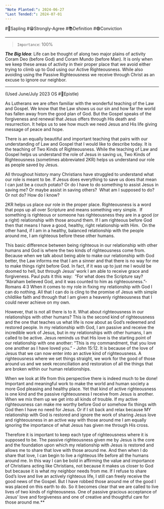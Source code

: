 ```yaml
---
"Note Planted:": 2024-06-27
"Last Tended:": 2024-07-01
---
```

#🌿Sapling  #😁Strongly-Agree #📚Definition #🟢Conviction 
****
> `Importance`: 100%
 
***The Big Idea***: Life can be thought of along two major plains of activity Coram Deo (before God) and Coram Mundo (before Man). It is only when we keep these areas of activity in their proper place that we avoid either trying to climb up to God using our Active Righteousness. While also avoiding using the Passive Righteousness we receive through Christ as an excuse to ignore our neighbor. 

****
(Used June/July 2023 OS #📃Epistle)

As Lutherans we are often familiar with the wonderful teaching of the Law and Gospel. We know that the Law shows us our sin and how far the world has fallen away from the good plan of God. But the Gospel speaks of the forgiveness and renewal that Jesus offers through His death and resurrection. It helps us to see how much we need Jesus and His life giving message of peace and hope.   

There is an equally beautiful and important teaching that pairs with our understanding of Law and Gospel that I would like to describe today. It is the teaching of Two Kinds of Righteousness. While the teaching of Law and Gospel helps us understand the role of Jesus in saving us, Two Kinds of Righteousness (sometimes abbreviated 2KR) helps us understand our role as people saved by Jesus. 

All throughout history many Christians have struggled to understand what our role is meant to be. If Jesus does everything to save us does that mean I can just be a couch potato? Or do I have to do something to assist Jesus in saving me? Or maybe assist in saving others?  What am I supposed to do? Or not do? How do I know? 

2KR helps us place our role in the proper place. Righteousness is a word that pops up all over Scripture and means something very simple.  If something is righteous or someone has righteousness they are in a good (or a right) relationship with those around them. If I am righteous before God then that means I have a good, healthy, right relationship with Him.  On the other hand, if I am in a healthy, balanced relationship with the people around me, I am righteous before these other humans. 

This basic difference between being righteous in our relationship with other humans and God is where the two kinds of righteousness come from. Because when we talk about being able to make our relationship with God better, the Law informs me that I am a sinner and that there is no way for me to make things right before God. In fact, if it was up to just me I would be doomed to hell, but through Jesus’ work I am able to receive grace and forgiveness. Paul puts it this way:  “For what does the Scripture say? “Abraham believed God, and it was counted to him as righteousness.”- Romans 4:3 When it comes to my role in fixing my relationship with God I can do nothing. All that I can do is cling to the promise of Jesus with simple childlike faith and through that I am given a heavenly righteousness that I could never achieve on my own. 

However, that is not all there is to it. What about righteousness in our relationships with other humans? This is the second kind of righteousness and the one that teaches us what life is now about as God’s redeemed and restored people. In my relationship with God, I am passive and receive the incredible work of Jesus, but in my relationships with other humans, I am called to be active. Jesus reminds us that His love is the starting point of our relationship with one another: “This is my commandment, that you love one another as I have loved you.” - John 15:12. It is because of the love of Jesus that we can now enter into an active kind of righteousness. A righteousness where we set things straight, we work for the good of those around us and we seek reconciliation and restoration of all the things that are broken within our human relationships.

When we look at life from this perspective there is indeed much to be done! Important and meaningful work to make the world and human society a more God pleasing and healthy place. Yet that kind of active righteousness is one kind and the passive righteousness I receive from Jesus is another. When we mix them up we get into all kinds of trouble. If my active righteousness can make me worthy before God or somehow fix things with God then I have no need for Jesus. Or if I sit back and relax because MY relationship with God is restored and ignore the work of sharing Jesus love and righteousness in an active way with those around me I am equally ignoring the importance of what Jesus has given me through His cross. 

Therefore it is important to keep each type of righteousness where it is supposed to be. The passive righteousness given me by Jesus is the core and the foundation upon which my relationship with Jesus is restored and allows me to share that love with those around me. And then when I do share that love, I can begin to live a righteous life before all the humans around me. In this way I can be bold in affirming the value and importance of Christians acting like Christians, not because it makes us closer to God but because it is what my neighbor needs from me. If I refuse to share God’s love and live an actively righteous life, I still can freely receive the good news of the Gospel. But I have robbed those around me of the good I was placed on this earth to do. So it becomes clear that we are called to live lives of two kinds of righteousness. One of passive gracious acceptance of Jesus' love and forgiveness and one of creative and thoughtful care for those around me.**